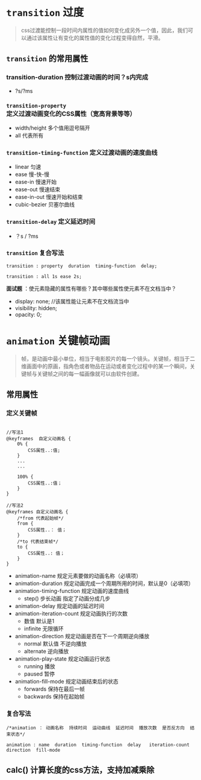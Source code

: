 # `transition` 过度
> css过渡能控制一段时间内属性的值如何变化成另外一个值，因此，我们可以通过该属性让有变化的属性值的变化过程变得自然，平滑。

## `transition` 的常用属性


### transition-duration   控制过渡动画的时间？s内完成

- ?s/?ms

### `transition-property` 定义过渡动画变化的CSS属性（宽高背景等等）

- width/height    多个值用逗号隔开
- all          代表所有

### `transition-timing-function` 定义过渡动画的速度曲线

- linear   匀速
- ease   慢-快-慢
- ease-in   慢速开始
- ease-out    慢速结束
- ease-in-out  慢速开始和结束
- cubic-bezier  贝塞尔曲线


### `transition-delay` 定义延迟时间
- ？s / ?ms

### `transition`  复合写法
```
transition : property  duration  timing-function  delay;

transition : all 1s ease 2s;
```


**面试题** ：使元素隐藏的属性有哪些？其中哪些属性使元素不在文档当中？
- display: none;  //该属性能让元素不在文档流当中
- visibility: hidden;
- opacity: 0;

# `animation` 关键帧动画

> 帧，是动画中最小单位，相当于电影胶片的每一个镜头。关键帧，相当于二维画面中的原画，指角色或者物品在运动或者变化过程中的某一个瞬间，关键帧与关键帧之间的每一幅画像就可以由软件创建。

## 常用属性

### 定义关键帧
```

//写法1
@keyframes  自定义动画名 {
    0% {
        CSS属性..:值;
    }
    ...
    ...

    100% {
        CSS属性..:值；
    }
}

//写法2
@keyframes 自定义动画名 {
    /*from 代表起始帧*/
    from {
        CSS属性..： 值；
    }
    /*to 代表结束帧*/
    to {
        CSS属性..: 值；
    }
}
```

- animation-name 规定元素要做的动画名称（必填项）
- animation-duration  规定动画完成一个周期所用的时间，默认是0（必填项）
- animation-timing-function  规定动画的速度曲线
    + step()    步长动画   指定了动画分成几步
- animation-delay  规定动画的延迟时间
- animation-iteration-count  规定动画执行的次数
    + 数值  默认是1
    + infinite  无限循环
-  animation-direction  规定动画是否在下一个周期逆向播放
    + normal 默认值  不逆向播放
    + alternate 逆向播放
- animation-play-state  规定动画运行状态
    + running  播放
    + paused   暂停
- animation-fill-mode   规定动画结束后的状态
    + forwards   保持在最后一帧
    + backwards  保持在起始帧

### 复合写法
```
/*animation ： 动画名称  持续时间  运动曲线  延迟时间  播放次数  是否反方向  结束状态*/

animation : name  duration  timing-function  delay   iteration-count  direction  fill-mode
```


## calc()   计算长度的css方法，支持加减乘除